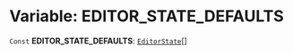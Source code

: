 # Variable: EDITOR\_STATE\_DEFAULTS

`Const` **EDITOR\_STATE\_DEFAULTS**: [`EditorState`](/en/auto-docs/core/interfaces/EditorState-1.md)\[]
